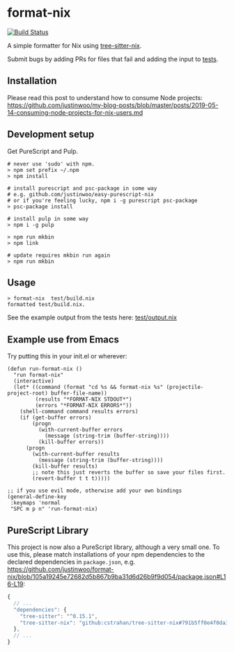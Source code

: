 # format-nix

[![Build Status](https://travis-ci.com/justinwoo/format-nix.svg?branch=master)](https://travis-ci.com/justinwoo/format-nix)

A simple formatter for Nix using [tree-sitter-nix](https://github.com/cstrahan/tree-sitter-nix).

Submit bugs by adding PRs for files that fail and adding the input to [tests](test/Main.purs).

## Installation

Please read this post to understand how to consume Node projects: <https://github.com/justinwoo/my-blog-posts/blob/master/posts/2019-05-14-consuming-node-projects-for-nix-users.md>

## Development setup

Get PureScript and Pulp.

```
# never use 'sudo' with npm.
> npm set prefix ~/.npm
> npm install

# install purescript and psc-package in some way
# e.g. github.com/justinwoo/easy-purescript-nix
# or if you're feeling lucky, npm i -g purescript psc-package
> psc-package install

# install pulp in some way
> npm i -g pulp

> npm run mkbin
> npm link

# update requires mkbin run again
> npm run mkbin
```

## Usage

```
> format-nix  test/build.nix
formatted test/build.nix.
```

See the example output from the tests here: [test/output.nix](test/output.nix)

## Example use from Emacs

Try putting this in your init.el or wherever:

```elisp
(defun run-format-nix ()
  "run format-nix"
  (interactive)
  (let* ((command (format "cd %s && format-nix %s" (projectile-project-root) buffer-file-name))
         (results "*FORMAT-NIX STDOUT*")
         (errors "*FORMAT-NIX ERRORS*"))
    (shell-command command results errors)
    (if (get-buffer errors)
        (progn
          (with-current-buffer errors
            (message (string-trim (buffer-string))))
          (kill-buffer errors))
      (progn
        (with-current-buffer results
          (message (string-trim (buffer-string))))
        (kill-buffer results)
        ;; note this just reverts the buffer so save your files first.
        (revert-buffer t t t)))))

;; if you use evil mode, otherwise add your own bindings
(general-define-key
 :keymaps 'normal
 "SPC m p n" 'run-format-nix)
```

## PureScript Library

This project is now also a PureScript library, although a very small one. To use this, please match installations of your npm dependencies to the declared dependencies in `package.json`, e.g. <https://github.com/justinwoo/format-nix/blob/105a19245e72682d5b867b9ba31d6d26b9f9d054/package.json#L16-L19>:

```js
{
  // ...
  "dependencies": {
    "tree-sitter": "^0.15.1",
    "tree-sitter-nix": "github:cstrahan/tree-sitter-nix#791b5ff0e4f0da358cbb941788b78d436a2ca621"
  },
  // ...
}
```
